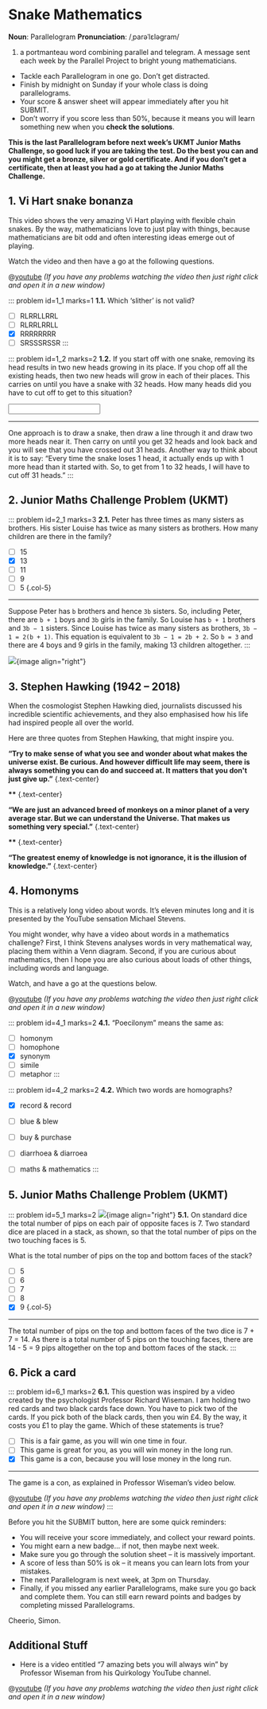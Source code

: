 # Snake Mathematics

<div class="dictionary">

__Noun__: Parallelogram
__Pronunciation__: /ˌparəˈlɛləɡram/

1. a portmanteau word combining parallel and telegram. A message sent each
week by the Parallel Project to bright young mathematicians.

</div>

*	Tackle each Parallelogram in one go. Don’t get distracted.
*	Finish by midnight on Sunday if your whole class is doing parallelograms.
*	Your score & answer sheet will appear immediately after you hit SUBMIT.
*	Don’t worry if you score less than 50%, because it means you will learn something new when you __check the solutions__.

__This is the last Parallelogram before next week’s UKMT Junior Maths Challenge, so good luck if you are taking the test. Do the best you can and you might get a bronze, silver or gold certificate. And if you don’t get a certificate, then at least you had a go at taking the Junior Maths Challenge.__


## 1.	Vi Hart snake bonanza

This video shows the very amazing Vi Hart playing with flexible chain snakes. By the way, mathematicians love to just play with things, because mathematicians are bit odd and often interesting ideas emerge out of playing.

Watch the video and then have a go at the following questions.

@[youtube](Gx5D09s5X6U?rel=0) _(If you have any problems watching the video then just right click and open it in a new window)_

::: problem id=1_1 marks=1
__1.1.__ Which ‘slither’ is not valid?

* [ ] RLRRLLRRL
* [ ] RLRRLRRLL
* [x] RRRRRRRR
* [ ] SRSSSRSSR
:::

::: problem id=1_2 marks=2
__1.2.__ If you start off with one snake, removing its head results in two new heads growing in its place. If you chop off all the existing heads, then two new heads will grow in each of their places. This carries on until you have a snake with 32 heads. How many heads did you have to cut off to get to this situation?

<input solution="31"/>

---

One approach is to draw a snake, then draw a line through it and draw two more heads near it. Then carry on until you get 32 heads and look back and you will see that you have crossed out 31 heads. Another way to think about it is to say: “Every time the snake loses 1 head, it actually ends up with 1 more head than it started with. So, to get from 1 to 32 heads, I will have to cut off 31 heads.”
:::


## 2. Junior Maths Challenge Problem (UKMT)
<!--- (2013) --->

::: problem id=2_1 marks=3
__2.1.__ Peter has three times as many sisters as brothers. His sister Louise has twice as many sisters as brothers. How many children are there in the family?

* [ ] 15
* [x] 13
* [ ] 11
* [ ] 9
* [ ] 5
{.col-5}

---

Suppose Peter has `b` brothers and hence `3b` sisters. So, including Peter, there are `b + 1` boys and `3b` girls in the family. So Louise has `b + 1` brothers and `3b − 1` sisters. Since Louise has twice as many sisters as brothers, `3b − 1 = 2(b + 1)`. This equation is equivalent to `3b − 1 = 2b + 2`. So `b = 3` and there are 4 boys and 9 girls in the family, making 13 children altogether.
:::

![](/resources/8-26-snake-mathematics/3-stephen-hawking.jpg){image align="right"}  

## 3. Stephen Hawking (1942 – 2018)

When the cosmologist Stephen Hawking died, journalists discussed his incredible scientific achievements, and they also emphasised how his life had inspired people all over the world.  

Here are three quotes from Stephen Hawking, that might inspire you.  

__“Try to make sense of what you see and wonder about what makes the universe exist. Be curious. And however difficult life may seem, there is always something you can do and succeed at. It matters that you don't just give up.”__
{.text-center}  

__**__
{.text-center}  

__“We are just an advanced breed of monkeys on a minor planet of a very average star. But we can understand the Universe. That makes us something very special.”__
{.text-center}  

__**__
{.text-center}  

__“The greatest enemy of knowledge is not ignorance, it is the illusion of knowledge.”__
{.text-center}  


## 4. Homonyms

This is a relatively long video about words. It’s eleven minutes long and it is presented by the YouTube sensation Michael Stevens.

You might wonder, why have a video about words in a mathematics challenge? First, I think Stevens analyses words in very mathematical way, placing them within a Venn diagram. Second, if you are curious about mathematics, then I hope you are also curious about loads of other things, including words and language.

Watch, and have a go at the questions below.

@[youtube](gTKeB8BnzPY?rel=0) _(If you have any problems watching the video then just right click and open it in a new window)_


::: problem id=4_1 marks=2
__4.1.__ “Poecilonym” means the same as:

* [ ] homonym
* [ ] homophone
* [x] synonym
* [ ] simile
* [ ] metaphor
:::

::: problem id=4_2 marks=2
__4.2.__ Which two words are homographs?

* [x] record & record
* [ ] blue & blew
* [ ] buy & purchase
* [ ] diarrhoea & diarroea
* [ ] maths & mathematics
:::


## 5. Junior Maths Challenge Problem (UKMT)
<!--- (2013) --->

::: problem id=5_1 marks=2
![](/resources/8-26-snake-mathematics/5-dice-question.jpg){image align="right"}
__5.1.__ On standard dice the total number of pips on each pair of opposite faces is 7. Two standard dice are placed in a stack, as shown, so that the total number of pips on the two touching faces is 5.

What is the total number of pips on the top and bottom faces of the stack?

* [ ] 5
* [ ] 6
* [ ] 7
* [ ] 8
* [x] 9
{.col-5}

---

The total number of pips on the top and bottom faces of the two dice is 7 + 7 = 14. As there is a total number of 5 pips on the touching faces, there are 14 - 5 = 9 pips altogether on the top and bottom faces of the stack.
:::


## 6. Pick a card

::: problem id=6_1 marks=2
__6.1.__ This question was inspired by a video created by the psychologist Professor Richard Wiseman. I am holding two red cards and two black cards face down. You have to pick two of the cards. If you pick both of the black cards, then you win £4. By the way, it costs you £1 to play the game. Which of these statements is true?

* [ ] This is a fair game, as you will win one time in four.
* [ ] This game is great for you, as you will win money in the long run.
* [x] This game is a con, because you will lose money in the long run.

---

The game is a con, as explained in Professor Wiseman’s video below.

@[youtube](JphgHrRRyZ8?rel=0) _(If you have any problems watching the video then just right click and open it in a new window)_
:::



Before you hit the SUBMIT button, here are some quick reminders:

*	You will receive your score immediately, and collect your reward points.
*	You might earn a new badge... if not, then maybe next week.
*	Make sure you go through the solution sheet – it is massively important.
*	A score of less than 50% is ok – it means you can learn lots from your mistakes.
*	The next Parallelogram is next week, at 3pm on Thursday.
*	Finally, if you missed any earlier Parallelograms, make sure you go back and complete them. You can still earn reward points and badges by completing missed Parallelograms.

Cheerio,
Simon.



## Additional Stuff

* Here is a video entitled “7 amazing bets you will always win” by Professor Wiseman from his Quirkology YouTube channel.

@[youtube](jZRwc5q1ybQ?rel=0) _(If you have any problems watching the video then just right click and open it in a new window)_
